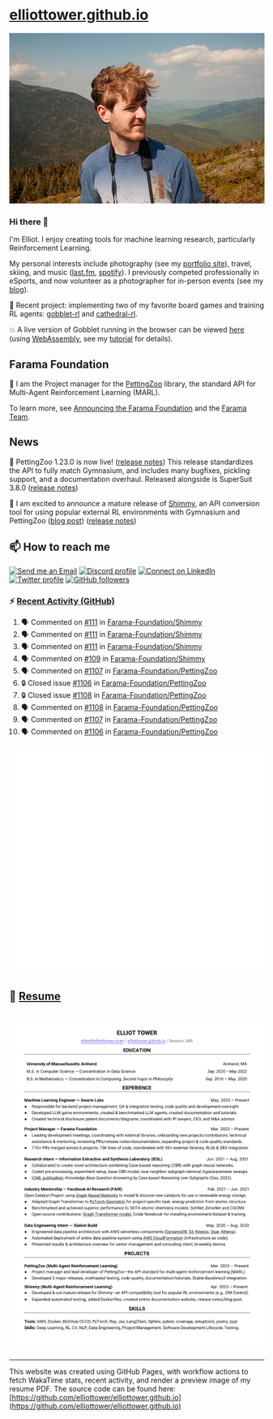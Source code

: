 # [elliottower.github.io](https://github.com/elliottower/elliottower.github.io)

[![A wild Elliot on Mt Washington](https://raw.githubusercontent.com/elliottower/elliottower.github.io/main/src/jpg/DSCF7539-600px.jpg?raw=true)](https://raw.githubusercontent.com/elliottower/elliottower.github.io/main/src/jpg/DSCF7539.jpg?raw=true)

### Hi there 👋

I'm Elliot. I enjoy creating tools for machine learning research, particularly Reinforcement Learning.

My personal interests include photography (see my [portfolio site](https://www.elliottower.com/)), travel, skiing, and music ([last.fm](https://www.last.fm/user/ajsdlfkwer), [spotify](https://open.spotify.com/user/12132818380)). I previously competed professionally in eSports, and now volunteer as a photographer for in-person events (see my [blog](https://www.elliottower.com/stories/?category=events)).

🤖 Recent project: implementing two of my favorite board games and training RL agents: [gobblet-rl](https://github.com/elliottower/gobblet-rl) and [cathedral-rl](https://github.com/elliottower/cathedral-rl). 

💥 A live version of Gobblet running in the browser can be viewed [here](https://elliottower.github.io/gobblet-rl/) (using [WebAssembly](https://webassembly.org/), see my [tutorial](https://github.com/elliottower/gobblet-rl/blob/main/tutorials/WebAssembly/web_assembly.md) for details).

## Farama Foundation

🚀 I am the Project manager for the [PettingZoo](https://github.com/Farama-Foundation/PettingZoo) library, the standard API for Multi-Agent Reinforcement Learning (MARL). 

To learn more, see [Announcing the Farama Foundation](https://farama.org/Announcing-The-Farama-Foundation) and the [Farama Team](https://farama.org/team).

## News

🎉 PettingZoo 1.23.0 is now live! ([release notes](https://github.com/Farama-Foundation/PettingZoo/releases/tag/1.23.0)) This release standardizes the API to fully match Gymnasium, and includes many bugfixes, pickling support, and a documentation overhaul. Released alongside is SuperSuit 3.8.0 ([release notes](https://github.com/Farama-Foundation/SuperSuit/releases/tag/3.8.0)) 

<!-- ![GitHub Release Date](https://img.shields.io/github/release-date/Farama-Foundation/PettingZoo) -->

🎉 I am excited to announce a mature release of [Shimmy](https://github.com/Farama-Foundation/Shimmy), an API conversion tool for using popular external RL environments with Gymnasium and PettingZoo ([blog post](https://farama.org/Announcing-Shimmy)) ([release notes](https://github.com/Farama-Foundation/Shimmy/releases/tag/v1.0.0)) 

## 📫 How to reach me

 [![Send me an Email](https://img.shields.io/badge/email-elliot%40elliottower.com-blue)](mailto:elliot@elliottower.com)
 [![Discord profile](https://img.shields.io/badge/Discord-7289DA?style=flat&logo=discord&logoColor=white)](https://discord.com/users/83091537923145728)
 [![Connect on LinkedIn](https://img.shields.io/badge/--linkedin?label=LinkedIn&logo=LinkedIn&style=social)](https://www.linkedin.com/in/elliot-tower)
 [![Twitter profile](https://img.shields.io/twitter/follow/elliottower?style=social)](https://twitter.com/ElliotTower/)
 [![GitHub followers](https://img.shields.io/github/followers/elliottower?style=social)](https://github.com/elliottower/)

### ⚡ [Recent Activity (GitHub)](https://github.com/elliottower)

<!--START_SECTION:activity-->
1. 🗣 Commented on [#111](https://github.com/Farama-Foundation/Shimmy/pull/111#issuecomment-1737763234) in [Farama-Foundation/Shimmy](https://github.com/Farama-Foundation/Shimmy)
2. 🗣 Commented on [#111](https://github.com/Farama-Foundation/Shimmy/pull/111#issuecomment-1737761597) in [Farama-Foundation/Shimmy](https://github.com/Farama-Foundation/Shimmy)
3. 🗣 Commented on [#111](https://github.com/Farama-Foundation/Shimmy/pull/111#issuecomment-1737753266) in [Farama-Foundation/Shimmy](https://github.com/Farama-Foundation/Shimmy)
4. 🗣 Commented on [#109](https://github.com/Farama-Foundation/Shimmy/issues/109#issuecomment-1737750431) in [Farama-Foundation/Shimmy](https://github.com/Farama-Foundation/Shimmy)
5. 🗣 Commented on [#1107](https://github.com/Farama-Foundation/PettingZoo/pull/1107#issuecomment-1737422445) in [Farama-Foundation/PettingZoo](https://github.com/Farama-Foundation/PettingZoo)
6. 🔒 Closed issue [#1106](https://github.com/Farama-Foundation/PettingZoo/issues/1106) in [Farama-Foundation/PettingZoo](https://github.com/Farama-Foundation/PettingZoo)
7. 🔒 Closed issue [#1108](https://github.com/Farama-Foundation/PettingZoo/issues/1108) in [Farama-Foundation/PettingZoo](https://github.com/Farama-Foundation/PettingZoo)
8. 🗣 Commented on [#1108](https://github.com/Farama-Foundation/PettingZoo/issues/1108#issuecomment-1737397202) in [Farama-Foundation/PettingZoo](https://github.com/Farama-Foundation/PettingZoo)
9. 🗣 Commented on [#1107](https://github.com/Farama-Foundation/PettingZoo/pull/1107#issuecomment-1733843495) in [Farama-Foundation/PettingZoo](https://github.com/Farama-Foundation/PettingZoo)
10. 🗣 Commented on [#1106](https://github.com/Farama-Foundation/PettingZoo/issues/1106#issuecomment-1733835219) in [Farama-Foundation/PettingZoo](https://github.com/Farama-Foundation/PettingZoo)
<!--END_SECTION:activity-->


<picture>
  <a href="https://metrics.lecoq.io/insights?user=elliottower">
   <img src="/github-metrics.svg" alt="Metrics">
  </a>
</picture>

## 📄 [Resume](https://elliottower.github.io/src/pdf/resume.pdf)

<!-- PDF-TO-MARKDOWN:START -->
![Page 1](src/png/page1.png "Page 1")
---
<!-- PDF-TO-MARKDOWN:END -->

----

This website was created using GitHub Pages, with workflow actions to fetch WakaTime stats, recent activity, and render a preview image of my resume PDF. The source code can be found here: [https://github.com/elliottower/elliottower.github.io](https://github.com/elliottower/elliottower.github.io)
